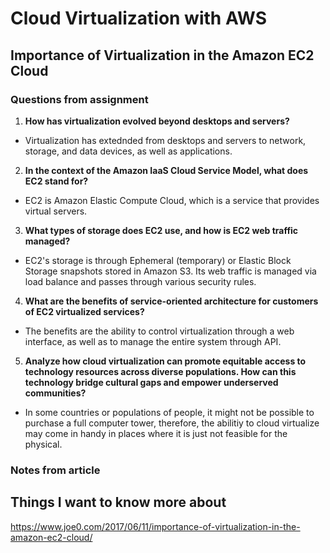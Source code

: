 # Cloud Virtualization with AWS

## Importance of Virtualization in the Amazon EC2 Cloud 

### Questions from assignment 

1. **How has virtualization evolved beyond desktops and servers?**
- Virtualization has extednded from desktops and servers to network, storage, and data devices, as well as applications. 

2. **In the context of the Amazon IaaS Cloud Service Model, what does EC2 stand for?**
- EC2 is Amazon Elastic Compute Cloud, which is a service that provides virtual servers. 

3. **What types of storage does EC2 use, and how is EC2 web traffic managed?**
- EC2's storage is through Ephemeral (temporary) or Elastic Block Storage snapshots stored in Amazon S3. Its web traffic is managed via load balance and passes through various security rules. 

4. **What are the benefits of service-oriented architecture for customers of EC2 virtualized services?**
- The benefits are the ability to control virtualization through a web interface, as well as to manage the entire system through API. 

5. **Analyze how cloud virtualization can promote equitable access to technology resources across diverse populations. How can this technology bridge cultural gaps and empower underserved communities?**
- In some countries or populations of people, it might not be possible to purchase a full computer tower, therefore, the abilitiy to cloud virtualize may come in handy in places where it is just not feasible for the physical. 

### Notes from article 

## Things I want to know more about 

https://www.joe0.com/2017/06/11/importance-of-virtualization-in-the-amazon-ec2-cloud/
